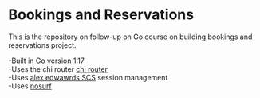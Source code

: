 # Bookings and Reservations


This is the repository on follow-up on Go course on building bookings and reservations project. 

-Built in Go version 1.17  
-Uses the chi router [chi router](https://github.com/go-chi/chi)  
-Uses [alex edwawrds SCS](https://github.com/alexedwards/scs/v2) session management  
-Uses [nosurf](https://github.com/justinas/nosurf)  